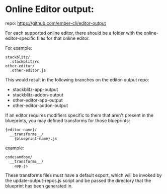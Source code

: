 # Online Editor output:

repo: https://github.com/ember-cli/editor-output

For each supported online editor, there should be a folder
with the online-editor-specific files for that online editor.

For example:
```
stackblitz/
  .stackblitzrc
other-editor/
  .other-editor.js
```

This would result in the following branches on the
editor-output repo:
 - stackblitz-app-output
 - stackblitz-addon-output
 - other-editor-app-output
 - other-editor-addon-output

If an editor requires modifiers specific to them that aren't present in the blueprints, you may defined transforms for those blueprints:

```
{editor-name}/
  __transforms__/
    {blueprint-name}.js
```

example:
```
codesandbox/
  __transforms__/
    app.js
```

These transforms files must have a default export, which will be invoked by the update-output-repos.js script and be passed the directory that the blueprint has been generated in.
